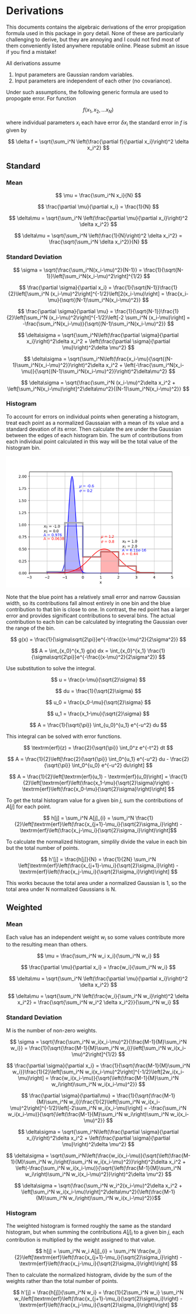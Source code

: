 # Derivations

This documents contains the algebraic derivations of the error propigation formula used in this package in gory detail.  None of these are particularly challenging to derive, but they are annoying and I could not find most of them conveniently listed anywhere reputable online.  Please submit an issue if you find a mistake!

All derivations assume 
1. Input parameters are Gaussian random variables.
2. Input parameters are independent of each other (no covariance).

Under such assumptions, the following generic formula are used to propogate error.  For function 

$$ f(x_1, x_2, ... x_N) $$

where individual parameters $x_i$ each have error $\delta x_i$ the standard error in $f$ is given by

$$ \delta f = \sqrt{\sum_i^N \left(\frac{\partial f}{\partial x_i}\right)^2 \delta x_i^2} $$

## Standard

### Mean

$$ \mu = \frac{\sum_i^N x_i}{N} $$

$$ \frac{\partial \mu}{\partial x_i} = \frac{1}{N} $$

$$ \delta\mu = \sqrt{\sum_i^N \left(\frac{\partial \mu}{\partial x_i}\right)^2 \delta x_i^2} $$

$$ \delta\mu = \sqrt{\sum_i^N \left(\frac{1}{N}\right)^2 \delta x_i^2} = \frac{\sqrt{\sum_i^N \delta x_i^2}}{N} $$

### Standard Deviation

$$ \sigma = \sqrt{\frac{\sum_i^N(x_i-\mu)^2}{N-1}} = \frac{1}{\sqrt{N-1}}\left[\sum_i^N(x_i-\mu)^2\right]^{1/2} $$

$$ \frac{\partial \sigma}{\partial x_i} = \frac{1}{\sqrt{N-1}}\frac{1}{2}\left[\sum_i^N (x_i-\mu)^2\right]^{-1/2}\left[2(x_i-\mu)\right] = \frac{x_i-\mu}{\sqrt{(N-1)\sum_i^N(x_i-\mu)^2}} $$

$$ \frac{\partial \sigma}{\partial \mu} = \frac{1}{\sqrt{N-1}}\frac{1}{2}\left[\sum_i^N (x_i-\mu)^2\right]^{-1/2}\left[-2 \sum_i^N (x_i-\mu)\right] = -\frac{\sum_i^N(x_i-\mu)}{\sqrt{(N-1)\sum_i^N(x_i-\mu)^2}} $$

$$ \delta\sigma = \sqrt{\sum_i^N\left(\frac{\partial \sigma}{\partial x_i}\right)^2\delta x_i^2 + \left(\frac{\partial \sigma}{\partial \mu}\right)^2\delta \mu^2} $$

$$ \delta\sigma = \sqrt{\sum_i^N\left(\frac{x_i-\mu}{\sqrt{(N-1)\sum_i^N(x_i-\mu)^2}}\right)^2\delta x_i^2 + \left(-\frac{\sum_i^N(x_i-\mu)}{\sqrt{(N-1)\sum_i^N(x_i-\mu)^2}}\right)^2\delta\mu^2} $$

$$ \delta\sigma = \sqrt{\frac{\sum_i^N (x_i-\mu)^2\delta x_i^2 + \left[\sum_i^N(x_i-\mu)\right]^2\delta\mu^2}{(N-1)\sum_i^N(x_i-\mu)^2}} $$

### Histogram

To account for errors on individual points when generating a histogram, treat each point as a normalized Gaussaian with a mean of its value and a standard devation of its error.  Then calculate the are under the Gaussian between the edges of each histogram bin.  The sum of contributions from each individual point calculated in this way will be the total value of the histogram bin.

![image](histogram_diagram.png)

Note that the blue point has a relatively small error and narrow Gaussian width, so its contributions fall almost entirely in one bin and the blue contribution to that bin is close to one.  In contrast, the red point has a larger error and provides significant contributions to several bins.  The actual contribution to each bin can be calculated by integrating the Gaussian over the range of the bin.

$$ g(x) = \frac{1}{\sigma\sqrt{2\pi}}e^{-\frac{(x-\mu)^2}{2\sigma^2}} $$

$$ A = \int_{x_0}^{x_1} g(x) dx = \int_{x_0}^{x_1} \frac{1}{\sigma\sqrt{2\pi}}e^{-\frac{(x-\mu)^2}{2\sigma^2}} $$

Use substitution to solve the integral.

$$ u = \frac{x-\mu}{\sqrt{2}\sigma} $$

$$ du = \frac{1}{\sqrt{2}\sigma} $$

$$ u_0 = \frac{x_0-\mu}{\sqrt{2}\sigma} $$

$$ u_1 = \frac{x_1-\mu}{\sqrt{2}\sigma} $$

$$ A = \frac{1}{\sqrt{\pi}} \int_{u_0}^{u_1} e^{-u^2} du $$

This integral can be solved with error functions.

$$ \textrm{erf}(z) = \frac{2}{\sqrt{\pi}} \int_0^z e^{-t^2} dt $$

$$ A = \frac{1}{2}\left[\frac{2}{\sqrt{\pi}} \int_0^{u_1} e^{-u^2} du - \frac{2}{\sqrt{\pi}} \int_0^{u_0} e^{-u^2} du\right] $$

$$ A = \frac{1}{2}\left[\textrm{erf}(u_1) - \textrm{erf}(u_0)\right] = \frac{1}{2}\left[\textrm{erf}\left(\frac{x_1-\mu}{\sqrt{2}\sigma}\right) - \textrm{erf}\left(\frac{x_0-\mu}{\sqrt{2}\sigma}\right)\right] $$

To get the total histogram value for a given bin $j$, sum the contributions of $A[j]$ for each point.

$$ h[j] = \sum_i^N A[j]_{i} = \sum_i^N \frac{1}{2}\left[\textrm{erf}\left(\frac{x_{j+1}-\mu_i}{\sqrt{2}\sigma_i}\right) - \textrm{erf}\left(\frac{x_j-\mu_i}{\sqrt{2}\sigma_i}\right)\right]$$

To calculate the normalized histogram, simplily divide the value in each bin but the total number of points.

$$ h'[j] = \frac{h[j]}{N} = \frac{1}{2N} \sum_i^N \left[\textrm{erf}\left(\frac{x_{j+1}-\mu_i}{\sqrt{2}\sigma_i}\right) - \textrm{erf}\left(\frac{x_j-\mu_i}{\sqrt{2}\sigma_i}\right)\right] $$

This works because the total area under a normalized Gaussian is 1, so the total area under N normalized Gaussians is N.


## Weighted

### Mean
Each value has an independent weight $w_i$ so some values contribute more to the resulting mean than others.

$$ \mu = \frac{\sum_i^N w_i x_i}{\sum_i^N w_i} $$

$$ \frac{\partial \mu}{\partial x_i} = \frac{w_i}{\sum_i^N w_i} $$

$$ \delta\mu = \sqrt{\sum_i^N \left(\frac{\partial \mu}{\partial x_i}\right)^2 \delta x_i^2} $$

$$ \delta\mu = \sqrt{\sum_i^N \left(\frac{w_i}{\sum_i^N w_i}\right)^2 \delta x_i^2} = \frac{\sqrt{\sum_i^N w_i^2 \delta x_i^2}}{\sum_i^N w_i} $$


### Standard Deviation

M is the number of non-zero weights.

$$ \sigma = \sqrt{\frac{\sum_i^N w_i(x_i-\mu)^2}{\frac{M-1}{M}\sum_i^N w_i}} = \frac{1}{\sqrt{\frac{M-1}{M}\sum_i^N w_i}}\left[\sum_i^N w_i(x_i-\mu)^2\right]^{1/2} $$

$$ \frac{\partial \sigma}{\partial x_i} = \frac{1}{\sqrt{\frac{M-1}{M}\sum_i^N w_i}}\frac{1}{2}\left[\sum_i^N w_i(x_i-\mu)^2\right]^{-1/2}\left[2w_i(x_i-\mu)\right] = \frac{w_i(x_i-\mu)}{\sqrt{\left(\frac{M-1}{M}\sum_i^N w_i\right)\sum_i^N w_i(x_i-\mu)^2}} $$

$$ \frac{\partial \sigma}{\partial\mu} = \frac{1}{\sqrt{\frac{M-1}{M}\sum_i^N w_i}}\frac{1}{2}\left[\sum_i^N w_i(x_i-\mu)^2\right]^{-1/2}\left[-2\sum_i^N w_i(x_i-\mu)\right] = -\frac{\sum_i^N w_i(x_i-\mu)}{\sqrt{\left(\frac{M-1}{M}\sum_i^N w_i\right)\sum_i^N w_i(x_i-\mu)^2}} $$

$$ \delta\sigma = \sqrt{\sum_i^N\left(\frac{\partial \sigma}{\partial x_i}\right)^2\delta x_i^2 + \left(\frac{\partial \sigma}{\partial \mu}\right)^2\delta \mu^2} $$

$$ \delta\sigma = \sqrt{\sum_i^N\left(\frac{w_i(x_i-\mu)}{\sqrt{\left(\frac{M-1}{M}\sum_i^N w_i\right)\sum_i^N w_i(x_i-\mu)^2}}\right)^2\delta x_i^2 + \left(-\frac{\sum_i^N w_i(x_i-\mu)}{\sqrt{\left(\frac{M-1}{M}\sum_i^N w_i\right)\sum_i^N w_i(x_i-\mu)^2}}\right)^2\delta \mu^2} $$

$$ \delta\sigma = \sqrt{\frac{\sum_i^N w_i^2(x_i-\mu)^2\delta x_i^2 + \left[\sum_i^N w_i(x_i-\mu)\right]^2\delta\mu^2}{\left(\frac{M-1}{M}\sum_i^N w_i\right)\sum_i^N w_i(x_i-\mu)^2}}$$

### Histogram

The weighted histogram is formed roughly the same as the standard histogram, but when summing the contributions $A[j]_i$ to a given bin $j$, each contribution is multiplied by the weight assigned to that value.

$$ h[j] = \sum_i^N w_i A[j]_{i} = \sum_i^N \frac{w_i}{2}\left[\textrm{erf}\left(\frac{x_{j+1}-\mu_i}{\sqrt{2}\sigma_i}\right) - \textrm{erf}\left(\frac{x_j-\mu_i}{\sqrt{2}\sigma_i}\right)\right] $$

Then to calculate the normalized histogram, divide by the sum of the weights rather than the total number of points.

$$ h'[j] = \frac{h[j]}{\sum_i^N w_i} = \frac{1}{2\sum_i^N w_i} \sum_i^N w_i\left[\textrm{erf}\left(\frac{x_{j+1}-\mu_i}{\sqrt{2}\sigma_i}\right) - \textrm{erf}\left(\frac{x_j-\mu_i}{\sqrt{2}\sigma_i}\right)\right] $$
